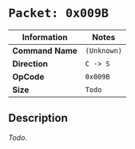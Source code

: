 # `Packet: 0x009B`

| Information               | Notes |
|---                        |---    |
| **Command Name**          | `(Unknown)` |
| **Direction**             | `C -> S` |
| **OpCode**                | `0x009B` |
| **Size**                  | `Todo` |

## Description

_Todo._